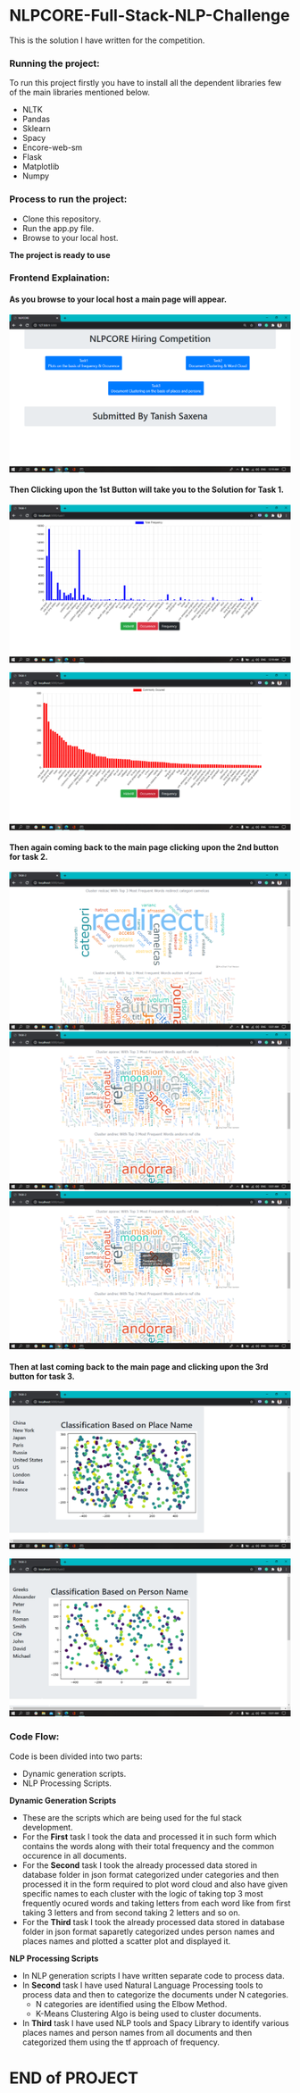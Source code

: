 # NLPCORE-Full-Stack-NLP-Challenge

This is the solution I have written for the competition.

### Running the project:
To run this project firstly you have to install all the dependent libraries few of the main libraries mentioned below.
* NLTK
* Pandas
* Sklearn
* Spacy
* Encore-web-sm
* Flask
* Matplotlib
* Numpy

### Process to run the project:
* Clone this repository.
* Run the app.py file.
* Browse to your local host.

**The project is ready to use**

### Frontend Explaination:
#### As you browse to your local host a main page will appear.

![Main Page](Images/Main_Index_Page.png)

#### Then Clicking upon the 1st Button will take you to the Solution for Task 1.

![Task 1 Frequency](Images/Chart_for_frequency.png)

![Task1 Occurence](Images/Chart_for_Occurence.png)

#### Then again coming back to the main page clicking upon the 2nd button for task 2.

![Task 2 1](Images/Document_clustering_1.png)
![Task 2 2](Images/Document_clustering_2.png)
![Task 2 3](Images/Frequency_visible_on_hover.png)

#### Then at last coming back to the main page and clicking upon the 3rd button for task 3.

![Task 3 Place](Images/clustering_places_name.png)

![Task 3 Person](Images/Clustering_person_name.png)

### Code Flow:

Code is been divided into two parts:
* Dynamic generation scripts.
* NLP Processing Scripts.

**Dynamic Generation Scripts**
* These are the scripts which are being used for the ful stack development.
* For the **First** task I took the data and processed it in such form which contains the words along with their total frequency and the common occurence in all documents.
* For the **Second** task I took the already processed data stored in database folder in json format categorized under categories and then processed it in the form required to plot word cloud and also have given specific names to each cluster with the logic of taking top 3 most frequently ocured words and taking letters from each word like from first taking 3 letters and from second taking 2 letters and so on.
* For the **Third** task I took the already processed data stored in database folder in json format saparetly categorized undes person names and places names and plotted a scatter plot and displayed it.

**NLP Processing Scripts**
* In NLP generation scripts I have written separate code to process data.
* In **Second** task I have used Natural Language Processing tools to process data and then to categorize the documents under N categories.
  * N categories are identified using the Elbow Method.
  * K-Means Clustering Algo is being used to cluster documents.
* In **Third** task I have used NLP tools and Spacy Library to identify various places names and person names from all documents and then categorized them using the tf approach of frequency.

# END of PROJECT 
